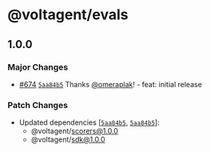 # @voltagent/evals

## 1.0.0

### Major Changes

- [#674](https://github.com/VoltAgent/voltagent/pull/674) [`5aa84b5`](https://github.com/VoltAgent/voltagent/commit/5aa84b5bcf57d19bbe33cc791f0892c96bb3944b) Thanks [@omeraplak](https://github.com/omeraplak)! - feat: initial release

### Patch Changes

- Updated dependencies [[`5aa84b5`](https://github.com/VoltAgent/voltagent/commit/5aa84b5bcf57d19bbe33cc791f0892c96bb3944b), [`5aa84b5`](https://github.com/VoltAgent/voltagent/commit/5aa84b5bcf57d19bbe33cc791f0892c96bb3944b)]:
  - @voltagent/scorers@1.0.0
  - @voltagent/sdk@1.0.0

